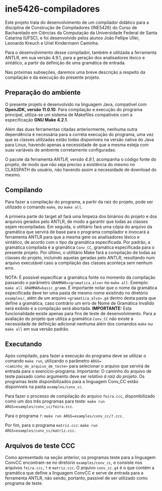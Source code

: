 # ine5426-compiladores

Este projeto trata do desenvolvimento de um compilador didático
para a disciplina de Construção de Compiladores (INE5426) do
Curso de Bacharelado em Ciências da Computação da Universidade
Federal de Santa Catarina (UFSC), e foi desenvolvido pelos alunos
João Fellipe Uller, Leonardo Kreuch e Uriel Kindermann Caminha.

Para o desenvolvimento desse compilador, também é utilizada a
ferramenta ANTLR, em sua versão 4.9.1, para a geração dos analisadores
léxico e sintático, a partir da definição de uma gramática de entrada.

Nas próximas subseções, daremos uma breve descrição a respeito da
compilação e da execução do presente projeto.

## Preparação do ambiente

O presente projeto é desenvolvido na linguagem Java, compatível com
**OpenJDK, versão 11.0.10**. Para compilação e execução do programa principal,
utiliza-se um sistema de Makefiles compatíveis com a especificação **GNU Make 4.2.1**.

Além das duas ferramentas citadas anteriormente, nenhuma outra dependência é necessária
para a correta execução do programa, uma vez que as classes utilizadas estão todas
disponíveis na versão nativa do Java para Linux, havendo apenas a necessidade de que a
mesma esteja com suas variáveis de ambiente corretamente configuradas.

O pacote da ferramenta *ANTLR, versão 4.9.1*, acompanha o código fonte do projeto, de modo
que não seja preciso a existência do mesmo no CLASSPATH do usuário, não havendo assim a
necessidade de download do mesmo.

## Compilando

Para fazer a compilação do programa, a partir da raiz do projeto, pode ser utilizado
o comando ```make```, ou ```make all```.

A primeira parte do target all fará uma limpeza dos binários do projeto e dos arquivos
gerados pelo ANTLR, de modo a garantir que todas as classes sejam recompiladas.
Em seguida, o utilitário fará uma cópia do arquivo da gramática que servirá de base
para o programa compilador e invocará a ferramenta ANTLR para que a mesma gere os
analisadores léxico e sintático, de acordo com o tipo da gramática especificada.
Por padrão, a gramática compilada é a gramática ```Conv_CC```, gramática especificada
para o presente projeto. Por último, o utilitário Make fará a compilação de todas as
classes do projeto, incluindo aquelas geradas pelo ANTLR, resultando num arquivo
executável caso a compilação das classes aconteça sem nenhum erro.

NOTA: É possível especificar a gramática fonte no momento
da compilação passando o parâmetro ```GRAMMAR=<gramatica_alvo>``` no ```make all```.
Exemplo: ```make all GRAMMAR=basic_gramm```. É importante notar que o nome da gramática
especificada deve ter uma pasta de mesmo nome existindo no diretório ```examples/```, além
de um arquivo ```<gramatica_alvo>.g4``` dentro desta pasta que define a gramática, caso
contrário um erro de Nome de Gramática Inválido será exibido e a compilação será abortada.
**IMPORTANTE:** Esta funcionalidade existe apenas para fins de teste de desenvolvimento. Para
a avaliação do projeto que utiliza a gramática ```Conv_CC``` não existe a necessidade de
definição adicional nenhuma além dos comandos ```make``` ou ```make all``` em sua versão
padrão.

## Executando

Após compilado, para fazer a execução do programa deve se utilizar o comando ```make run```,
utilizando o parâmetro ```ARGS=<caminho_do_arquivo_de_teste>``` para selecionar o arquivo
que servirá de entrada para o exercício-programa. Importante: O caminho do arquivo de teste
passado como argumento deve ser *relativo à raiz do projeto*. Os programas teste disponibilizados
para a linguagem Conv_CC estão disponíveis na pasta ```examples/conv_cc```.

Para fazer o processo de compilação do arquivo ```feira.ccc```, disponibilizado como um dos
três programas para teste: ```make run ARGS=examples/conv_cc/feira.ccc```.

Para o programa ```?```: ```make run ARGS=examples/conv_cc/?.ccc```.

Por fim, para o programa ```matriz.ccc```: ```make run ARGS=examples/conv_cc/matriz.ccc```.

## Arquivos de teste CCC

Como apresentado na seção anterior, os programas teste para a linguagem ConvCC encontram-se no
diretório ```examples/conv_cc```, e consiste nos arquivos ```feira.ccc```, ```?``` e
```matriz.ccc```. O arquivo ```conv_cc.g4``` é o que contém a gramática que define a linguagem
ConvCC e serve de entrada para a ferramenta ANTLR, não sendo, portanto, passível de ser utilizado
como programa de teste.
